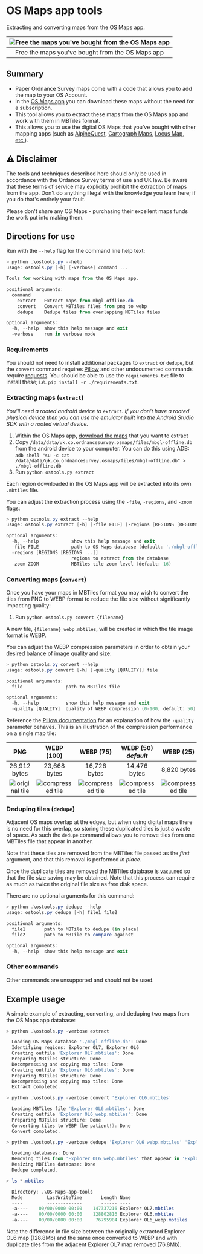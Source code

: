 # OS Maps app tools
Extracting and converting maps from the OS Maps app.

| ![Free the maps you've bought from the OS Maps app](./resources/screenshot.jpg) |
| :---: |
| Free the maps you've bought from the OS Maps app |

## Summary
* Paper Ordnance Survey maps come with a code that allows you to add the map to your OS Account.
* In the [OS Maps app](https://shop.ordnancesurvey.co.uk/apps/os-maps-subscriptions/#app) you can download these maps without the need for a subscription.
* This tool allows you to extract these maps from the OS Maps app and work with them in MBTiles format.
* This allows you to use the digital OS Maps that you've bought with other mapping apps (such as [AlpineQuest](https://alpinequest.net/en/help/v2/maps/file-based-select), [Cartograph Maps](https://www.cartograph.eu/v3/), [Locus Map](https://www.locusmap.app/), [etc.](https://www.cumbriasoaringclub.co.uk/kb/osm.php#apps)).

## :warning: Disclaimer
The tools and techniques described here should only be used in accordance with the Ordance Survey terms of use and UK law. Be aware that these terms of service may explicitly prohibit the extraction of maps from the app. Don't do anything illegal with the knowledge you learn here; if you do that's entirely your fault.

Please don't share any OS Maps - purchasing their excellent maps funds the work put into making them.

## Directions for use
Run with the `--help` flag for the command line help text:

```powershell
> python .\ostools.py --help
usage: ostools.py [-h] [-verbose] command ...

Tools for working with maps from the OS Maps app.

positional arguments:
  command
    extract   Extract maps from mbgl-offline.db
    convert   Convert MBTiles files from png to webp
    dedupe    Dedupe tiles from overlapping MBTiles files

optional arguments:
  -h, --help  show this help message and exit
  -verbose    run in verbose mode
```

### Requirements
You should not need to install additional packages to `extract` or `dedupe`, but the `convert` command requires [Pillow](https://pillow.readthedocs.io/en/stable/installation.html) and other undocumented commands require [requests](https://requests.readthedocs.io/en/latest/user/install/#install). You should be able to use the `requirements.txt` file to install these; i.e. `pip install -r ./requirements.txt`.

### Extracting maps (`extract`)
_You'll need a rooted android device to `extract`. If you don't have a rooted physical device then you can use the emulator built into the Android Studio SDK with a rooted virtual device._

1. Within the OS Maps app, [download the maps](https://osmaps.com/os-maps-help?categoryId=631349&article=637593#article-id-637593) that you want to extract
1. Copy `/data/data/uk.co.ordnancesurvey.osmaps/files/mbgl-offline.db` from the android device to your computer. You can do this using ADB: `adb shell "su -c cat /data/data/uk.co.ordnancesurvey.osmaps/files/mbgl-offline.db" > ./mbgl-offline.db`
1. Run `python ostools.py extract`

Each region downloaded in the OS Maps app will be extracted into its own `.mbtiles` file.

You can adjust the extraction process using the `-file`, `-regions`, and `-zoom` flags:

```powershell
> python ostools.py extract --help
usage: ostools.py extract [-h] [-file FILE] [-regions [REGIONS [REGIONS ...]]] [-zoom ZOOM]

optional arguments:
  -h, --help            show this help message and exit
  -file FILE            path to OS Maps database (default: './mbgl-offline.db')
  -regions [REGIONS [REGIONS ...]]
                        regions to extract from the database
  -zoom ZOOM            MBTiles tile zoom level (default: 16)
```

### Converting maps (`convert`)
Once you have your maps in MBTiles format you may wish to convert the tiles from PNG to WEBP format to reduce the file size without significantly impacting quality:

1. Run `python ostools.py convert {filename}`

A new file, `{filename}_webp.mbtiles`, will be created in which the tile image format is WEBP.

You can adjust the WEBP compression parameters in order to obtain your desired balance of image quality and size:

```powershell
> python ostools.py convert --help
usage: ostools.py convert [-h] [-quality [QUALITY]] file

positional arguments:
  file                path to MBTiles file

optional arguments:
  -h, --help          show this help message and exit
  -quality [QUALITY]  quality of WEBP compression (0-100, default: 50)
```

Reference the [Pillow documentation](https://pillow.readthedocs.io/en/stable/handbook/image-file-formats.html#webp) for an explanation of how the `-quality` parameter behaves. This is an illustration of the compression performance on a single map tile:

| PNG | WEBP (100) | WEBP (75) | WEBP (50) _default_ | WEBP (25) | WEBP (0) |
| :---: | :---: | :---: | :---: | :---: | :---: |
| 26,912 bytes | 23,668 bytes | 16,726 bytes | 14,476 bytes | 8,820 bytes | 2,362 bytes |
| ![original tile](./resources/original.png) | ![compressed tile](./resources/100.webp) | ![compressed tile](./resources/75.webp) | ![compressed tile](./resources/50.webp) | ![compressed tile](./resources/25.webp) | ![compressed tile](./resources/0.webp) |

### Deduping tiles (`dedupe`)
Adjacent OS maps overlap at the edges, but when using digital maps there is no need for this overlap, so storing these duplicated tiles is just a waste of space. As such the `dedupe` command allows you to remove tiles from one MBTiles file that appear in another.

Note that these tiles are removed from the MBTiles file passed as the _first_ argument, and that this removal is performed _in place_.

Once the duplicate tiles are removed the MBTiles database is [`vacuum`ed](https://www.sqlite.org/lang_vacuum.html) so that the file size saving may be obtained. Note that this process can require as much as twice the original file size as free disk space.

There are no optional arguments for this command:

```powershell
> python .\ostools.py dedupe --help
usage: ostools.py dedupe [-h] file1 file2

positional arguments:
  file1       path to MBTile to dedupe (in place)
  file2       path to MBTile to compare against

optional arguments:
  -h, --help  show this help message and exit
```

### Other commands
Other commands are unsupported and should not be used.

## Example usage
A simple example of extracting, converting, and deduping two maps from the OS Maps app database:

```powershell
> python .\ostools.py -verbose extract

  Loading OS Maps database './mbgl-offline.db': Done
  Identifying regions: Explorer OL7, Explorer OL6
  Creating outfile 'Explorer OL7.mbtiles': Done
  Preparing MBTiles structure: Done
  Decompressing and copying map tiles: Done
  Creating outfile 'Explorer OL6.mbtiles': Done
  Preparing MBTiles structure: Done
  Decompressing and copying map tiles: Done
  Extract completed.

> python .\ostools.py -verbose convert 'Explorer OL6.mbtiles'

  Loading MBTiles file 'Explorer OL6.mbtiles': Done
  Creating outfile 'Explorer OL6_webp.mbtiles': Done
  Preparing MBTiles structure: Done
  Converting tiles to WEBP (be patient!): Done
  Convert completed.

> python .\ostools.py -verbose dedupe 'Explorer OL6_webp.mbtiles' 'Explorer OL7.mbtiles'

  Loading databases: Done
  Removing tiles from 'Explorer OL6_webp.mbtiles' that appear in 'Explorer OL7.mbtiles': 696 duplicates
  Resizing MBTiles database: Done
  Dedupe completed.

> ls *.mbtiles

  Directory: .\OS-Maps-app-tools
  Mode         LastWriteTime       Length Name
  ----         -------------       ------ ----
  -a----    00/00/0000 00:00    147337216 Explorer OL7.mbtiles
  -a----    00/00/0000 00:00    128802816 Explorer OL6.mbtiles
  -a----    00/00/0000 00:00     76795904 Explorer OL6_webp.mbtiles
```

Note the difference in file size between the originally extracted Explorer OL6 map (128.8Mb) and the same once converted to WEBP and with duplicate tiles from the adjacent Explorer OL7 map removed (76.8Mb).
